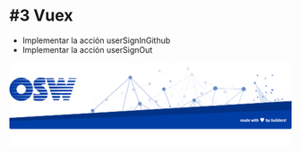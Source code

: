 # #3 Vuex

- Implementar la acción userSignInGithub
- Implementar la acción userSignOut

![firebase](./assets/img/footer.png)
